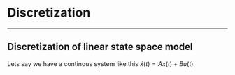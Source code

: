 # Discretization
---
## Discretization of linear state space model

Lets say we have a continous system like this
$\dot{x}(t) = Ax(t) + Bu(t)$